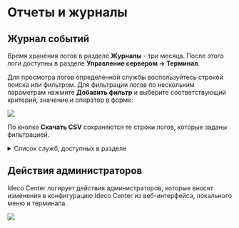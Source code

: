 # Отчеты и журналы

## Журнал событий

Время хранения логов в разделе **Журналы** - три месяца. После этого логи доступны в разделе **Управление сервером -> Терминал**.

Для просмотра логов определенной службы воспользуйтесь строкой поиска или фильтром.
Для фильтрации логов по нескольким параметрам нажмите **Добавить фильтр** и выберите соответствующий критерий, значение и оператор в форме:

![](/.gitbook/assets/cc-logs.png)

По кнопке **Скачать CSV** сохраняются те строки логов, которые заданы фильтрацией.

<details>

<summary>Список служб, доступных в разделе</summary>

* **Файрвол** - ideco-firewall-backend, ideco-nflog;
* **Контроль приложений** - ideco-app-backend, ideco-app-control@Leth<номер локального интерфейса>;
* **Контент-фильтр** - ideco-content-filter-backend;
* **Ограничение скорости** - ideco-shaper-backend;
* **Объекты** - ideco-alias-backend;
* **Сетевые интерфейсы** - ideco-network-backend, ideco-network-nic;
* **Маршрутизация** - ideco-routing-backend;
* **DNS** - ideco-dns-backend, unbound;
* **DDNS** - ideco-dns-backend;
* **Автоматическое обновление** - ideco-sysupdate-backend;
* **Бекапы** - ideco-backup-backend, ideco-backup-create, ideco-backup-rotate;
* **Лицензия** - ideco-license-backend;
* **Syslog** - ideco-monitor-backend.

</details>

## Действия администраторов

Ideco Center логирует действия администраторов, которые вносят изменения в конфигурацию Ideco Center из веб-интерфейса, локального меню и терминала.

![](/.gitbook/assets/cc-admins.png)